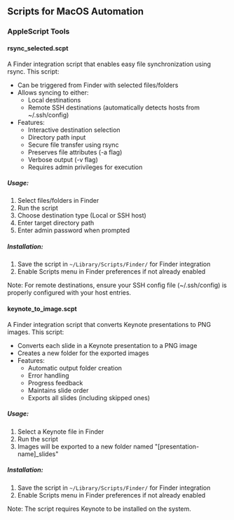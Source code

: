 ## Scripts for MacOS Automation

### AppleScript Tools

#### rsync_selected.scpt
A Finder integration script that enables easy file synchronization using rsync. This script:

- Can be triggered from Finder with selected files/folders
- Allows syncing to either:
  - Local destinations
  - Remote SSH destinations (automatically detects hosts from ~/.ssh/config)
- Features:
  - Interactive destination selection
  - Directory path input
  - Secure file transfer using rsync
  - Preserves file attributes (-a flag)
  - Verbose output (-v flag)
  - Requires admin privileges for execution

##### Usage:
1. Select files/folders in Finder
2. Run the script
3. Choose destination type (Local or SSH host)
4. Enter target directory path
5. Enter admin password when prompted

##### Installation:
1. Save the script in `~/Library/Scripts/Finder/` for Finder integration
2. Enable Scripts menu in Finder preferences if not already enabled

Note: For remote destinations, ensure your SSH config file (~/.ssh/config) is properly configured with your host entries.

#### keynote_to_image.scpt
A Finder integration script that converts Keynote presentations to PNG images. This script:

- Converts each slide in a Keynote presentation to a PNG image
- Creates a new folder for the exported images
- Features:
  - Automatic output folder creation
  - Error handling
  - Progress feedback
  - Maintains slide order
  - Exports all slides (including skipped ones)

##### Usage:
1. Select a Keynote file in Finder
2. Run the script
3. Images will be exported to a new folder named "[presentation-name]_slides"

##### Installation:
1. Save the script in `~/Library/Scripts/Finder/` for Finder integration
2. Enable Scripts menu in Finder preferences if not already enabled

Note: The script requires Keynote to be installed on the system.

